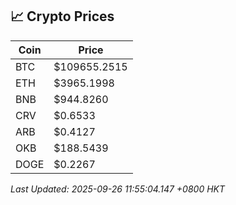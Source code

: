 ## 📈 Crypto Prices

| Coin | Price |
| ---- | ----- |
| BTC | $109655.2515 |
| ETH | $3965.1998 |
| BNB | $944.8260 |
| CRV | $0.6533 |
| ARB | $0.4127 |
| OKB | $188.5439 |
| DOGE | $0.2267 |

_Last Updated: 2025-09-26 11:55:04.147 +0800 HKT_